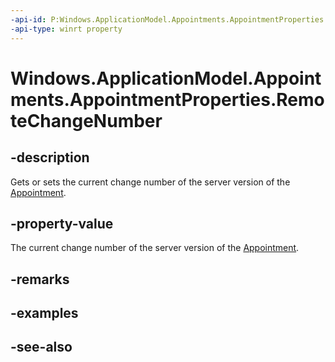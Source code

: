 ```yaml
---
-api-id: P:Windows.ApplicationModel.Appointments.AppointmentProperties.RemoteChangeNumber
-api-type: winrt property
---
```


<!-- Property syntax
public string RemoteChangeNumber { get; }
-->

# Windows.ApplicationModel.Appointments.AppointmentProperties.RemoteChangeNumber

## -description
Gets or sets the current change number of the server version of the [Appointment](appointment.md).

## -property-value
The current change number of the server version of the [Appointment](appointment.md).

## -remarks

## -examples

## -see-also
